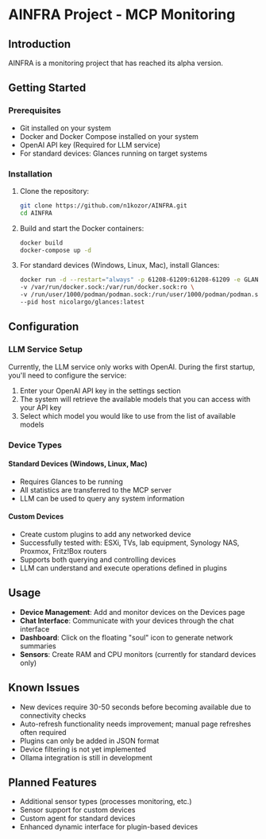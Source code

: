# AINFRA Project - MCP Monitoring

## Introduction

AINFRA is a monitoring project that has reached its alpha version.

## Getting Started

### Prerequisites
- Git installed on your system
- Docker and Docker Compose installed on your system
- OpenAI API key (Required for LLM service)
- For standard devices: Glances running on target systems

### Installation

1. Clone the repository:
   ```bash
   git clone https://github.com/n1kozor/AINFRA.git
   cd AINFRA
   ```

2. Build and start the Docker containers:
   ```bash
   docker build
   docker-compose up -d
   ```

3. For standard devices (Windows, Linux, Mac), install Glances:
   ```bash
   docker run -d --restart="always" -p 61208-61209:61208-61209 -e GLANCES_OPT="-w" \
   -v /var/run/docker.sock:/var/run/docker.sock:ro \
   -v /run/user/1000/podman/podman.sock:/run/user/1000/podman/podman.sock:ro \
   --pid host nicolargo/glances:latest
   ```

## Configuration

### LLM Service Setup

Currently, the LLM service only works with OpenAI. During the first startup, you'll need to configure the service:

1. Enter your OpenAI API key in the settings section
2. The system will retrieve the available models that you can access with your API key
3. Select which model you would like to use from the list of available models

### Device Types

#### Standard Devices (Windows, Linux, Mac)
- Requires Glances to be running
- All statistics are transferred to the MCP server
- LLM can be used to query any system information

#### Custom Devices
- Create custom plugins to add any networked device
- Successfully tested with: ESXi, TVs, lab equipment, Synology NAS, Proxmox, Fritz!Box routers
- Supports both querying and controlling devices
- LLM can understand and execute operations defined in plugins

## Usage

- **Device Management**: Add and monitor devices on the Devices page
- **Chat Interface**: Communicate with your devices through the chat interface
- **Dashboard**: Click on the floating "soul" icon to generate network summaries
- **Sensors**: Create RAM and CPU monitors (currently for standard devices only)

## Known Issues

- New devices require 30-50 seconds before becoming available due to connectivity checks
- Auto-refresh functionality needs improvement; manual page refreshes often required
- Plugins can only be added in JSON format
- Device filtering is not yet implemented
- Ollama integration is still in development

## Planned Features

- Additional sensor types (processes monitoring, etc.)
- Sensor support for custom devices
- Custom agent for standard devices
- Enhanced dynamic interface for plugin-based devices